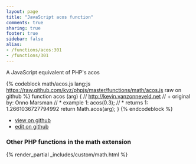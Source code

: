 ```yaml
---
layout: page
title: "JavaScript acos function"
comments: true
sharing: true
footer: true
sidebar: false
alias:
- /functions/acos:301
- /functions/301
---
```

<!-- Generated by Rakefile:build -->
A JavaScript equivalent of PHP's acos

{% codeblock math/acos.js lang:js https://raw.github.com/kvz/phpjs/master/functions/math/acos.js raw on github %}
function acos (arg) {
    // http://kevin.vanzonneveld.net
    // +   original by: Onno Marsman
    // *     example 1: acos(0.3);
    // *     returns 1: 1.2661036727794992
    return Math.acos(arg);
}
{% endcodeblock %}

 - [view on github](https://github.com/kvz/phpjs/blob/master/functions/math/acos.js)
 - [edit on github](https://github.com/kvz/phpjs/edit/master/functions/math/acos.js)

### Other PHP functions in the math extension
{% render_partial _includes/custom/math.html %}
